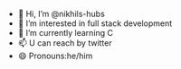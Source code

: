 - 👋 Hi, I’m @nikhils-hubs
- 👀 I’m interested in full stack development
- 🌱 I’m currently learning C
- 📫 U can reach by twitter
- 😄 Pronouns:he/him


<!---
nikhils-hubs/nikhils-hubs is a ✨ special ✨ repository because its `README.md` (this file) appears on your GitHub profile.
You can click the Preview link to take a look at your changes.
--->
